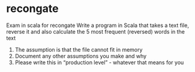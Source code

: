 # recongate
Exam in scala for recongate
Write a program in Scala that takes a text file, reverse it and also calculate the 5 most frequent (reversed) words in the text
1. The assumption is that the file cannot fit in memory
2. Document any other assumptions you make and why
3. Please write this in “production level” - whatever that means for you
